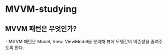 # MVVM-studying
<h2>MVVM 패턴은 무엇인가?</h2>
- MVVM 패턴은 Model, View, ViewModel을 분리해 뷰에 모델간의 의존성을 줄여주도록 한다.
